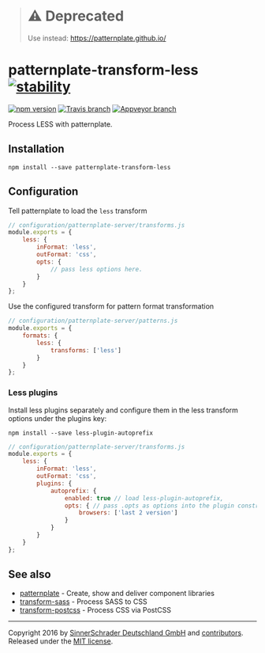 > # ⚠️ Deprecated
> Use instead: https://patternplate.github.io/

# patternplate-transform-less [![stability][0]][1]

[![npm version][2]][3] [![Travis branch][4]][5] [![Appveyor branch][6]][7]

Process LESS with patternplate.

## Installation
```shell
npm install --save patternplate-transform-less
```

## Configuration

Tell patternplate to load the `less` transform

```js
// configuration/patternplate-server/transforms.js
module.exports = {
	less: {
		inFormat: 'less',
		outFormat: 'css',
		opts: {
			// pass less options here.
		}
	}
};
```

Use the configured transform for pattern format transformation

```js
// configuration/patternplate-server/patterns.js
module.exports = {
	formats: {
		less: {
			transforms: ['less']
		}
	}
};
```

### Less plugins

Install less plugins separately and configure them in the less transform options under the plugins key:

```
npm install --save less-plugin-autoprefix
```

```js
// configuration/patternplate-server/transforms.js
module.exports = {
	less: {
		inFormat: 'less',
		outFormat: 'css',
		plugins: {
			autoprefix: {
				enabled: true // load less-plugin-autoprefix,
				opts: { // pass .opts as options into the plugin constructor
					browsers: ['last 2 version']
				}
			}
		}
	}
};
```


## See also

* [patternplate](https://github.com/sinnerschrader/patternplate) - Create, show and deliver component libraries
* [transform-sass](https://github.com/marionebl/patternplate-transform-sass) - Process SASS to CSS
* [transform-postcss](https://github.com/sinnerschrader/patternplate-transform-postcss) - Process CSS via PostCSS

---
Copyright 2016 by [SinnerSchrader Deutschland GmbH](https://github.com/sinnerschrader) and [contributors](./graphs/contributors). Released under the [MIT license]('./license.md').

[0]: https://img.shields.io/badge/stability-stable-green.svg?style=flat-square
[1]: https://nodejs.org/api/documentation.html#documentation_stability_index
[2]: https://img.shields.io/npm/v/patternplate-transform-less.svg?style=flat-square
[3]: https://npmjs.org/package/patternplate-transform-less
[4]: https://img.shields.io/travis/sinnerschrader/patternplate-transform-less/master.svg?style=flat-square
[5]: https://travis-ci.org/sinnerschrader/patternplate-transform-less
[6]: https://img.shields.io/appveyor/ci/marionebl/patternplate-transform-less/master.svg?style=flat-square
[7]: https://ci.appveyor.com/project/marionebl/patternplate-transform-less
